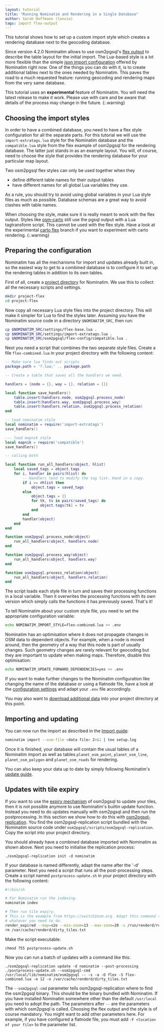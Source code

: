 ```yaml
---
layout: tutorial
title: "Running Nominatim and Rendering in a Single Database"
author: Sarah Hoffmann (lonvia)
tags: import flex-output
---
```


This tutorial shows how to set up a custom import style which creates a
rendering database next to the geocoding database.

Since version 4.2.0 Nominatim allows to use osm2pgsql's
[flex output](https://osm2pgsql.org/doc/manual.html#the-flex-output)
to describe the table layout for the initial import. The Lua-based style
is a lot more flexible than the simple
[json import configuration](https://nominatim.org/release-docs/latest/customize/Import-Styles/)
offered by Nominatim right now. One of the things you can do with it, is to create
additional tables next to the ones needed by Nominatim. This paves the road
to a much requested feature: running geocoding and rendering maps from the
very same database.

This tutorial uses an **experimental** feature of Nominatim. You will need
the latest release to make it work. Please use with care and be aware that
details of the process may change in the future.
{:.warning}

## Choosing the import styles

In order to have a combined database, you need to have a flex style configuration
for all the separate parts. For this tutorial we will use the
`import-extratags.lua` style for the Nominatim database and the
`compatible.lua` style from the flex example of osm2pgsql for the rendering
database. The latter just stands in as an example layout. You will, of course,
need to choose the style that provides the
rendering database for your particular map layout.

Two osm2pgsql flex styles can only be used together when they

* define different table names for their output tables
* have different names for all global Lua variables they use.

As a rule, you should try to avoid using global variables in your Lua style
files as much as possible. Database schemas are a great way to avoid clashes
with table names.

When choosing the style, make sure it is really meant to work with the flex
output. Styles like [osm-carto](https://github.com/gravitystorm/openstreetmap-carto)
still use the pgsql output with a Lua tagtransform script. This cannot be
used with the flex style. Have a look at the experimental
[carto flex](https://github.com/gravitystorm/openstreetmap-carto/pull/4431) branch
if you want to experiment with carto rendering.
{:.warning}

## Preparing the configuration

Nominatim has all the mechanisms for import and updates already built in,
so the easiest way to get to a combined database is to configure it to
set up the rendering tables in addition to its own tables.

First of all, create a [project directory](https://nominatim.org/release-docs/latest/admin/Import/#creating-the-project-directory)
for Nominatim. We use this to collect all the necessary scripts and settings.

``` sh
mkdir project-flex
cd project-flex
```

Now copy all necessary Lua style files into the project directory. This will make
it simpler for Lua to find the styles later. Assuming you have the Nominatim
source code in a directory `$NOMINATIM_SRC`, then run:

``` sh
cp $NOMINATIM_SRC/settings/flex-base.lua .
cp $NOMINATIM_SRC/settings/import-extratags.lua .
cp $NOMINATIM_SRC/osm2pgsql/flex-config/compatible.lua .
```

Next you need a script that combines the two separate style files. Create
a file `flex-combined.lua` in your project directory with the following
content:

``` lua
-- Make sure lua finds out scripts
package.path = '?.lua;' .. package.path

-- Create a table that saves all the handlers we need.

handlers = {node = {}, way = {}, relation = {}}

local function save_handlers()
    table.insert(handlers.node, osm2pgsql.process_node)
    table.insert(handlers.way, osm2pgsql.process_way)
    table.insert(handlers.relation, osm2pgsql.process_relation)
end

-- load nominatim style
local nominatim = require('import-extratags')
save_handlers()

--- load mapnik style
local mapnik = require('compatible')
save_handlers()

-- calling both

local function run_all_handlers(object, hlist)
    local saved_tags = object.tags
    for i, handler in pairs(hlist) do
        -- Handlers tend to modify the tag list. Hand in a copy.
        if i == #hlist then
            object.tags = saved_tags
        else
            object.tags = {}
            for tk, tv in pairs(saved_tags) do
                object.tags[tk] = tv
            end
        end
        handler(object)
    end
end

function osm2pgsql.process_node(object)
    run_all_handlers(object, handlers.node)
end

function osm2pgsql.process_way(object)
    run_all_handlers(object, handlers.way)
end

function osm2pgsql.process_relation(object)
    run_all_handlers(object, handlers.relation)
end
```

The script loads each style file in turn and saves their processing functions in
a local variable. Then it overwrites the processing functions with its own
version which simply calls the functions it has previously saved. That's it!

To tell Nominatim about your custom style file, you need to set the appropriate
configuration variable:

```sh
echo NOMINATIM_IMPORT_STYLE=flex-combined.lua >> .env
```

Nominatim has an optimisation where it does not propagate changes in OSM data
to dependent objects. For example, when a node is moved around, then the geometry
of a way that this node is part of usually changes. Such geometry changes are
rarely relevant for geocoding but they are important to update when making
maps. Therefore, disable this optimisation:

```sh
echo NOMINATIM_UPDATE_FORWARD_DEPENDENCIES=yes >> .env
```

If you want to make further changes to the Nominatim configuration like
changing the name of the database or using a flatnode file, have a look at the
[configuration settings](https://nominatim.org/release-docs/latest/customize/Settings/)
and adapt your `.env` file accordingly.

You may also want to [download additional data](https://nominatim.org/release-docs/latest/admin/Import/#downloading-additional-data)
into your project directory at this point.

## Importing and updating

You can now run the import as described in the [Import guide](https://nominatim.org/release-docs/latest/admin/Import/#initial-import-of-the-data):

```sh
nominatim import --osm-file <data file> 2>&1 | tee setup.log
```

Once it is finished, your database will contain the usual tables of a
Nominatim import as well as tables `planet_osm_point`, `planet_osm_line`,
`planet_osm_polygon` and `planet_osm_roads` for rendering.

You can also keep your data up to date by simply following Nominatim's
[update guide](https://nominatim.org/release-docs/latest/admin/Update/).

## Updates with tile expiry

If you want to use the [expiry mechanism](https://osm2pgsql.org/doc/manual.html#expire)
of osm2pgsql to update your tiles, then it is not possible anymore to use
Nominatim's builtin update function. Instead you need to do updates manually
with osm2pgsql and then run the postprocessing. In this section we show
how to do this with
[osm2pgsql-replication](https://osm2pgsql.org/doc/manual.html#keeping-the-database-up-to-date-with-osm2pgsql-replication).
You find the osm2pgsql-replication script bundled with the Nominatim source code
under `osm2pgsql/scripts/osm2pgsql-replication`. Copy the script into your
project directory.


You should already have a combined database imported with Nominatim as shown
above. Next you need to initialise the replication process:

```
./osm2pgsql-replication init -d nominatim
```

If your database is named differently, adapt the name after the '-d' parameter.
Next you need a script that runs all the post-processing steps. Create
a script named `postprocess-update.sh` in your project directory with the
following content:

``` sh
#!/bin/sh

# For Nominatim run the indexing.
nominatim index

# Then run tile expiry.
# This is the example from https://switch2osm.org. Adapt this command to
# whatever you need to do.
render_expired --map=s2o --min-zoom=13 --max-zoom=20 -s /run/renderd/renderd.sock < /var/cache/renderd/dirty_tiles.txt
rm /var/cache/renderd/dirty_tiles.txt
```

Make the script executable:

```
chmod 755 postprocess-update.sh
```

Now you can run a batch of updates with a command like this:

```
./osm2pgsql-replication update -d nominatim --post-processing ./postprocess-update.sh --osm2pgsql-cmd /usr/local/lib/nominatim/osm2pgsql -- -s -a -O flex -S flex-combined.lua -e 12 -o /var/cache/renderd/dirty_tiles.txt
```

The `--osm2pgsql-cmd` parameter tells osm2pgsql-replication where to find the
osm2pgsql binary. This should be the binary bundled with Nominatim. If you
have installed Nominatim somewhere other than the default `/usr/local` you
need to adopt the path. The parameters after `--` are the parameters with
which osm2pgsql is called. Choosing the flex output and the style is of course
mandatory. You might want to add other parameters here. For example, if you
have configured a flatnode file, you must add `-F <location of your file>` to
the parameter list.
